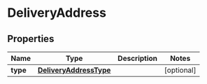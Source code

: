 # DeliveryAddress

## Properties
Name | Type | Description | Notes
------------ | ------------- | ------------- | -------------
**type** | [**DeliveryAddressType**](DeliveryAddressType.md) |  |  [optional]

